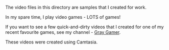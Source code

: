 The video files in this directory are samples that I created for work.

In my spare time, I play video games - LOTS of games!

If you want to see a few quick-and-dirty videos that I created for one of my recent favourite games, see my channel - [Gray Gamer](https://www.youtube.com/channel/UCWQIeWOuRaepoBBq0TUwG4g).

These videos were created using Camtasia.
